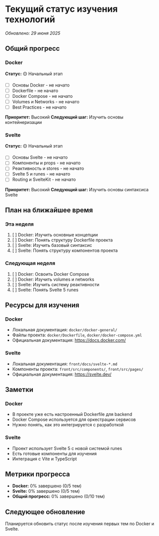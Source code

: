 # Текущий статус изучения технологий

*Обновлено: 29 июня 2025*

## Общий прогресс

### Docker
**Статус:** 🟡 Начальный этап
- [ ] Основы Docker - не начато
- [ ] Dockerfile - не начато  
- [ ] Docker Compose - не начато
- [ ] Volumes и Networks - не начато
- [ ] Best Practices - не начато

**Приоритет:** Высокий
**Следующий шаг:** Изучить основы контейнеризации

### Svelte
**Статус:** 🟡 Начальный этап
- [ ] Основы Svelte - не начато
- [ ] Компоненты и props - не начато
- [ ] Реактивность и stores - не начато
- [ ] Svelte 5 и runes - не начато
- [ ] Routing и SvelteKit - не начато

**Приоритет:** Высокий
**Следующий шаг:** Изучить основы синтаксиса Svelte

## План на ближайшее время

### Эта неделя
1. [ ] Docker: Изучить основные концепции
2. [ ] Docker: Понять структуру Dockerfile проекта
3. [ ] Svelte: Изучить базовый синтаксис
4. [ ] Svelte: Понять структуру компонентов проекта

### Следующая неделя
1. [ ] Docker: Освоить Docker Compose
2. [ ] Docker: Изучить volumes и networks
3. [ ] Svelte: Изучить систему реактивности
4. [ ] Svelte: Понять Svelte 5 runes

## Ресурсы для изучения

### Docker
- Локальная документация: `docker/docker-general/`
- Файлы проекта: `docker/Dockerfile`, `docker/docker-compose.yml`
- Официальная документация: https://docs.docker.com/

### Svelte
- Локальная документация: `front/docs/svelte-*.md`
- Компоненты проекта: `front/src/components/`, `front/src/pages/`
- Официальная документация: https://svelte.dev/

## Заметки

### Docker
- В проекте уже есть настроенный Dockerfile для backend
- Docker Compose используется для оркестрации сервисов
- Нужно понять, как это интегрируется с разработкой

### Svelte
- Проект использует Svelte 5 с новой системой runes
- Есть готовые компоненты для изучения
- Интеграция с Vite и TypeScript

## Метрики прогресса

- **Docker:** 0% завершено (0/5 тем)
- **Svelte:** 0% завершено (0/5 тем)
- **Общий прогресс:** 0% завершено (0/10 тем)

## Следующее обновление

Планируется обновить статус после изучения первых тем по Docker и Svelte.
